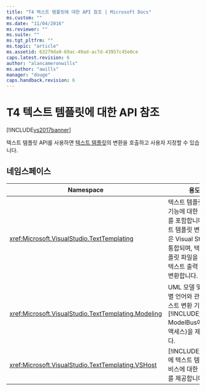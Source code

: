 ```yaml
---
title: "T4 텍스트 템플릿에 대한 API 참조 | Microsoft Docs"
ms.custom: ""
ms.date: "11/04/2016"
ms.reviewer: ""
ms.suite: ""
ms.tgt_pltfrm: ""
ms.topic: "article"
ms.assetid: 63279da9-69ac-49ad-ac7d-43957c45e0ce
caps.latest.revision: 6
author: "alancameronwills"
ms.author: "awills"
manager: "douge"
caps.handback.revision: 6
---
```

# T4 텍스트 템플릿에 대한 API 참조
[!INCLUDE[vs2017banner](../code-quality/includes/vs2017banner.md)]

텍스트 템플릿 API를 사용하면 [텍스트 템플릿](../modeling/code-generation-and-t4-text-templates.md)의 변환을 호출하고 사용자 지정할 수 있습니다.  
  
## 네임스페이스  
  
|Namespace|용도|  
|---------------|--------|  
|<xref:Microsoft.VisualStudio.TextTemplating>|텍스트 템플릿 변환 기능에 대한 클래스를 포함합니다.  텍스트 템플릿 변환 엔진은 Visual Studio에 통합되며, 텍스트 템플릿 파일을 생성된 텍스트 출력 파일로 변환합니다.|  
|<xref:Microsoft.VisualStudio.TextTemplating.Modeling>|UML 모델 및 도메인별 언어와 관련된 텍스트 변환 기능\(예: [!INCLUDE[vsprvs](../code-quality/includes/vsprvs_md.md)] ModelBus에 대한 액세스\)을 제공합니다.|  
|<xref:Microsoft.VisualStudio.TextTemplating.VSHost>|[!INCLUDE[vsprvs](../code-quality/includes/vsprvs_md.md)]에 텍스트 템플릿 서비스에 대한 액세스를 제공합니다.|